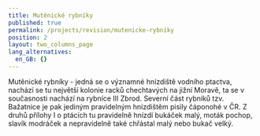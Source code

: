 ```yaml
---
title: Mutěnické rybníky
published: true
permalink: /projects/revision/mutenicke-rybníky
position: 2
layout: two_columns_page
lang_alternatives:
  en_GB: {}
---
```

Mutěnické rybníky  - jedná se o významné hnízdiště vodního ptactva, nachází se tu největší kolonie racků chechtavých na jižní Moravě, ta se v současnosti nachází na rybníce III Zbrod. Severní část rybníků tzv. Bažatnice je pak jediným pravidelným hnízdištěm pisily čáponohé v ČR. Z druhů přílohy I o ptácích tu pravidelně hnízdí bukáček malý, moták pochop, slavík modráček a nepravidelně také chřástal malý nebo bukač velký.
